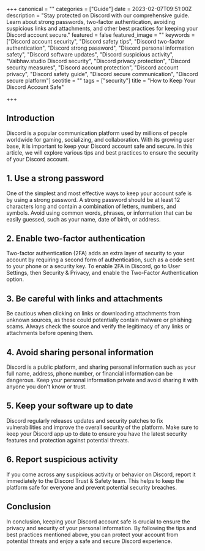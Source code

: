 +++
canonical = ""
categories = ["Guide"]
date = 2023-02-07T09:51:00Z
description = "Stay protected on Discord with our comprehensive guide. Learn about strong passwords, two-factor authentication, avoiding suspicious links and attachments, and other best practices for keeping your Discord account secure."
featured = false
featured_image = ""
keywords = ["Discord account security", "Discord safety tips", "Discord two-factor authentication", "Discord strong password", "Discord personal information safety", "Discord software updates", "Discord suspicious activity", "Vaibhav.studio Discord security", "Discord privacy protection", "Discord security measures", "Discord account protection", "Discord account privacy", "Discord safety guide", "Discord secure communication", "Discord secure platform"]
seotitle = ""
tags = ["security"]
title = "How to Keep Your Discord Account Safe"

+++
## Introduction

Discord is a popular communication platform used by millions of people worldwide for gaming, socializing, and collaboration. With its growing user base, it is important to keep your Discord account safe and secure. In this article, we will explore various tips and best practices to ensure the security of your Discord account.

## 1. Use a strong password

One of the simplest and most effective ways to keep your account safe is by using a strong password. A strong password should be at least 12 characters long and contain a combination of letters, numbers, and symbols. Avoid using common words, phrases, or information that can be easily guessed, such as your name, date of birth, or address.

## 2. Enable two-factor authentication

Two-factor authentication (2FA) adds an extra layer of security to your account by requiring a second form of authentication, such as a code sent to your phone or a security key. To enable 2FA in Discord, go to User Settings, then Security & Privacy, and enable the Two-Factor Authentication option.

## 3. Be careful with links and attachments

Be cautious when clicking on links or downloading attachments from unknown sources, as these could potentially contain malware or phishing scams. Always check the source and verify the legitimacy of any links or attachments before opening them.

## 4. Avoid sharing personal information

Discord is a public platform, and sharing personal information such as your full name, address, phone number, or financial information can be dangerous. Keep your personal information private and avoid sharing it with anyone you don't know or trust.

## 5. Keep your software up to date

Discord regularly releases updates and security patches to fix vulnerabilities and improve the overall security of the platform. Make sure to keep your Discord app up to date to ensure you have the latest security features and protection against potential threats.

## 6. Report suspicious activity

If you come across any suspicious activity or behavior on Discord, report it immediately to the Discord Trust & Safety team. This helps to keep the platform safe for everyone and prevent potential security breaches.

## Conclusion

In conclusion, keeping your Discord account safe is crucial to ensure the privacy and security of your personal information. By following the tips and best practices mentioned above, you can protect your account from potential threats and enjoy a safe and secure Discord experience.
